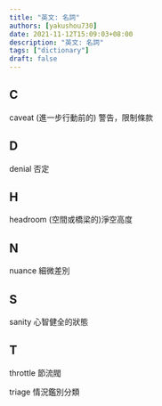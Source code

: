 ```yaml
---
title: "英文: 名詞"
authors: [yakushou730]
date: 2021-11-12T15:09:03+08:00
description: "英文: 名詞"
tags: ["dictionary"]
draft: false
---
```


## C
caveat (進一步行動前的) 警告，限制條款

## D
denial 否定

## H
headroom (空間或橋梁的)淨空高度

## N
nuance 細微差別

## S
sanity 心智健全的狀態

## T
throttle 節流閥

triage 情況鑑別分類
